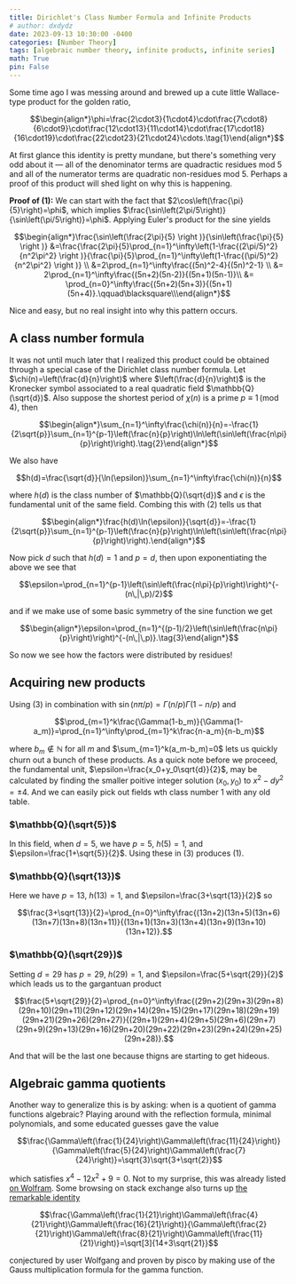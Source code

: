 ```yaml
---
title: Dirichlet's Class Number Formula and Infinite Products
# author: dxdydz
date: 2023-09-13 10:30:00 -0400
categories: [Number Theory]
tags: [algebraic number theory, infinite products, infinite series]
math: True
pin: False
---
```


 Some time ago I was messing around and brewed up a cute little Wallace-type product for the golden ratio,

 $$\begin{align*}\phi=\frac{2\cdot3}{1\cdot4}\cdot\frac{7\cdot8}{6\cdot9}\cdot\frac{12\cdot13}{11\cdot14}\cdot\frac{17\cdot18}{16\cdot19}\cdot\frac{22\cdot23}{21\cdot24}\cdots.\tag{1}\end{align*}$$

 At first glance this identity is pretty mundane, but there's something very odd about it &#8212; all of the denominator terms are quadractic residues mod $5$ and all of the numerator terms are quadratic non-residues mod $5$. Perhaps a proof of this product will shed light on why this is happening.

 **Proof of (1):** We can start with the fact that $2\cos\left(\frac{\pi}{5}\right)=\phi$, which implies $\frac{\sin\left(2\pi/5\right)}{\sin\left(\pi/5\right)}=\phi$. Applying Euler's product for the sine yields

 $$\begin{align*}\frac{\sin\left(\frac{2\pi}{5} \right )}{\sin\left(\frac{\pi}{5} \right )} &=\frac{\frac{2\pi}{5}\prod_{n=1}^\infty\left(1-\frac{(2\pi/5)^2}{n^2\pi^2} \right )}{\frac{\pi}{5}\prod_{n=1}^\infty\left(1-\frac{(\pi/5)^2}{n^2\pi^2} \right )} \\ &=2\prod_{n=1}^\infty\frac{(5n)^2-4}{(5n)^2-1} \\ &= 2\prod_{n=1}^\infty\frac{(5n+2)(5n-2)}{(5n+1)(5n-1)}\\ &= \prod_{n=0}^\infty\frac{(5n+2)(5n+3)}{(5n+1)(5n+4)}.\qquad\blacksquare\\\end{align*}$$

 Nice and easy, but no real insight into why this pattern occurs.
 
 ## A class number formula
 
 It was not until much later that I realized this product could be obtained through a special case of the Dirichlet class number formula. Let $\chi(n)=\left(\frac{d}{n}\right)$  where $\left(\frac{d}{n}\right)$ is the Kronecker symbol associated to a real quadratic field $\mathbb{Q}(\sqrt{d})$. Also suppose the shortest period of $\chi(n)$ is a prime $p\equiv1\,(\text{mod}\,4)$, then

 $$\begin{align*}\sum_{n=1}^\infty\frac{\chi(n)}{n}=-\frac{1}{2\sqrt{p}}\sum_{n=1}^{p-1}\left(\frac{n}{p}\right)\ln\left(\sin\left(\frac{n\pi}{p}\right)\right).\tag{2}\end{align*}$$


We also have

$$h(d)=\frac{\sqrt{d}}{\ln(\epsilon)}\sum_{n=1}^\infty\frac{\chi(n)}{n}$$

where $h(d)$ is the class number of $\mathbb{Q}(\sqrt{d})$ and $\epsilon$ is the fundamental unit of the same field. Combing this with $(2)$ tells us that

$$\begin{align*}\frac{h(d)\ln(\epsilon)}{\sqrt{d}}=-\frac{1}{2\sqrt{p}}\sum_{n=1}^{p-1}\left(\frac{n}{p}\right)\ln\left(\sin\left(\frac{n\pi}{p}\right)\right).\end{align*}$$

Now pick $d$ such that $h(d)=1$ and $p=d,$ then upon exponentiating the above we see that

$$\epsilon=\prod_{n=1}^{p-1}\left(\sin\left(\frac{n\pi}{p}\right)\right)^{-(n\,|\,p)/2}$$

and if we make use of some basic symmetry of the sine function we get

$$\begin{align*}\epsilon=\prod_{n=1}^{(p-1)/2}\left(\sin\left(\frac{n\pi}{p}\right)\right)^{-(n\,|\,p)}.\tag{3}\end{align*}$$

So now we see how the factors were distributed by residues!

## Acquiring new products

Using $(3)$ in combination with $\sin(n\pi/p)=\Gamma(n/p)\Gamma(1-n/p)$ and

$$\prod_{m=1}^k\frac{\Gamma(1-b_m)}{\Gamma(1-a_m)}=\prod_{n=1}^\infty\prod_{m=1}^k\frac{n-a_m}{n-b_m}$$

where $b_m\notin\mathbb{N}$ for all $m$ and $\sum_{m=1}^k(a_m-b_m)=0$ lets us quickly churn out a bunch of these products. As a quick note before we proceed, the fundamental unit, $\epsilon=\frac{x_0+y_0\sqrt{d}}{2}$, may be calculated by finding the smaller poitive integer solution $(x_0,\,y_0)$ to $x^2-dy^2=\pm4.$ And we can easily pick out fields wth class number $1$ with any old table.

### $\mathbb{Q}(\sqrt{5})$

In this field, when $d=5$, we have $p=5$, $h(5)=1$, and $\epsilon=\frac{1+\sqrt{5}}{2}$. Using these in $(3)$ produces $(1)$.

### $\mathbb{Q}(\sqrt{13})$

Here we have $p=13$, $h(13)=1$, and $\epsilon=\frac{3+\sqrt{13}}{2}$ so

$$\frac{3+\sqrt{13}}{2}=\prod_{n=0}^\infty\frac{(13n+2)(13n+5)(13n+6)(13n+7)(13n+8)(13n+11)}{(13n+1)(13n+3)(13n+4)(13n+9)(13n+10)(13n+12)}.$$

### $\mathbb{Q}(\sqrt{29})$

Setting $d=29$ has $p=29$, $h(29)=1$, and $\epsilon=\frac{5+\sqrt{29}}{2}$ which leads us to the gargantuan product

$$\frac{5+\sqrt{29}}{2}=\prod_{n=0}^\infty\frac{(29n+2)(29n+3)(29n+8)(29n+10)(29n+11)(29n+12)(29n+14)(29n+15)(29n+17)(29n+18)(29n+19)(29n+21)(29n+26)(29n+27)}{(29n+1)(29n+4)(29n+5)(29n+6)(29n+7)(29n+9)(29n+13)(29n+16)(29n+20)(29n+22)(29n+23)(29n+24)(29n+25)(29n+28)}.$$

And that will be the last one because thigns are starting to get hideous.

## Algebraic gamma quotients

Another way to generalize this is by asking: when is a quotient of gamma functions algebraic? Playing around with the reflection formula, minimal polynomials, and some educated guesses gave the value

$$\frac{\Gamma\left(\frac{1}{24}\right)\Gamma\left(\frac{11}{24}\right)}{\Gamma\left(\frac{5}{24}\right)\Gamma\left(\frac{7}{24}\right)}=\sqrt{3}\sqrt{3+\sqrt{2}}$$

which satisfies $x^4-12x^2+9=0$. Not to my surprise, this was already listed [on Wolfram](http://mathworld.wolfram.com/GammaFunction.html). Some browsing on stack exchange also turns up [the remarkable identity](https://math.stackexchange.com/questions/3041736/how-to-derive-the-closed-form-of-this-gamma-quotient)

$$\frac{\Gamma\left(\frac{1}{21}\right)\Gamma\left(\frac{4}{21}\right)\Gamma\left(\frac{16}{21}\right)}{\Gamma\left(\frac{2}{21}\right)\Gamma\left(\frac{8}{21}\right)\Gamma\left(\frac{11}{21}\right)}=\sqrt[3]{14+3\sqrt{21}}$$

conjectured by user Wolfgang and proven by pisco by making use of the Gauss multiplication formula for the gamma function.